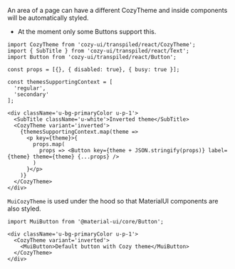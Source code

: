 An area of a page can have a different CozyTheme and inside components
will be automatically styled.

- At the moment only some Buttons support this.


```
import CozyTheme from 'cozy-ui/transpiled/react/CozyTheme';
import { SubTitle } from 'cozy-ui/transpiled/react/Text';
import Button from 'cozy-ui/transpiled/react/Button';

const props = [{}, { disabled: true}, { busy: true }];

const themesSupportingContext = [
  'regular',
  'secondary'
];

<div className='u-bg-primaryColor u-p-1'>
  <SubTitle className='u-white'>Inverted theme</SubTitle>
  <CozyTheme variant='inverted'>
    {themesSupportingContext.map(theme =>
      <p key={theme}>{
        props.map(
          props => <Button key={theme + JSON.stringify(props)} label={theme} theme={theme} {...props} />
        )
      }</p>
    )}
  </CozyTheme>
</div>
```

`MuiCozyTheme` is used under the hood so that MaterialUI components are
also styled. 

```
import MuiButton from '@material-ui/core/Button';

<div className='u-bg-primaryColor u-p-1'>
  <CozyTheme variant='inverted'>
    <MuiButton>Default button with Cozy theme</MuiButton>
  </CozyTheme>
</div>

